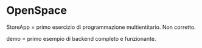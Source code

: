 # OpenSpace
StoreApp = primo esercizio di programmazione multientitario. Non corretto.

demo = primo esempio di backend completo e funzionante.
